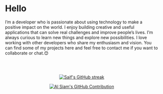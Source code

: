
# Hello
I’m a developer who is passionate about using technology to make a positive impact on the world. I enjoy building creative and useful applications that can solve real challenges and improve people’s lives. I’m always curious to learn new things and explore new possibilities. I love working with other developers who share my enthusiasm and vision. You can find some of my projects here and feel free to contact me if you want to collaborate or chat.😊


<!--
### Currently working on 
- [Zerity](https://github.com/Georgefemiwise/Zerity)
- [maildrop](https://github.com/Georgefemiwise/MailDrop)
-->
<br>
<br>
<p align="center">
  <a href="https://github.com/georgefemiwise">
    <img src="https://github-readme-streak-stats.herokuapp.com/?user=georgefemiwise&theme=radical&border=7F3FBF&background=0D1117" alt="Saif's GitHub streak"/>
  </a>
</p>

<p align="center">
  <a href="https://github.com/georgefemiwise">
    <img src="https://github-profile-summary-cards.vercel.app/api/cards/profile-details?username=georgefemiwise&theme=radical" alt="Al Siam's GitHub Contribution"/>
  </a>
</p>
<!--
<a> 
    <a href="https://github.com/georgefemiwise"><img alt="Al Siam's Github Stats" src="https://denvercoder1-github-readme-stats.vercel.app/api?username=alsiam&show_icons=true&count_private=true&theme=react&border_color=7F3FBF&bg_color=0D1117&title_color=F85D7F&icon_color=F8D866" height="192px" width="49.5%"/></a>
  <a href="https://github.com/alsiam"><img alt="Al Siam's Top Languages" src="https://denvercoder1-github-readme-stats.vercel.app/api/top-langs/?username=alsiam&langs_count=8&layout=compact&theme=react&border_color=7F3FBF&bg_color=0D1117&title_color=F85D7F&icon_color=F8D866" height="192px" width="49.5%"/></a>
  <br/>
</a>
